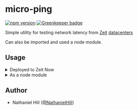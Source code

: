 # micro-ping

[![npm version](https://badge.fury.io/js/micro-ping.svg)](https://badge.fury.io/js/micro-ping)
[![Greenkeeper badge](https://badges.greenkeeper.io/NathanielHill/micro-ping.svg)](https://greenkeeper.io/)

Simple utility for testing network latency from [Zeit](https://zeit.co)
[datacenters](https://zeit.co/docs/features/scaling#data-centers)

Can also be imported and used a node module.

## Usage
<details>
<summary>Deployed to Zeit Now</summary>


If you haven't installed `now` already, start by following [these instructions](https://zeit.co/docs/getting-started/installation)

To deploy the service use the following command:

```
now NathanielHill/micro-ping
```

A unique deployment URL will be returned (and copied to the clipboard), now make sure to [scale](https://zeit.co/docs/getting-started/scaling) your deployment to the datacenter you want to test from.

For example, let's test from `bru1`:

```
now scale <deployment-url> all 0 0
now scale <deployment-url> bru1 0 1
```

You may also want to create an alias:

```
now alias <unique-deployment-url> ping.<your-domain.com>
```

Now, test away:

```
$ curl "<deployment-url>/?host=example.com&n=100"
{"host":"example.com","n":"100","avg":"75.550","stddev":"0.317"}
```

</details>

<details>
<summary>As a node module</summary>


Can also be used as a node module in your own project.

To install:

```
yarn add micro-ping
```
or
```
npm install --save micro-ping
```

The default export takes an optional config object and runs the microservice. Usage will look something like this:

```
const microPing = require('micro-ping')

microPing({ port: 80, log = true, n = 10 })
```

</details>

## Author

- Nathaniel Hill ([@NathanielHill](https://github.com/NathanielHill))
